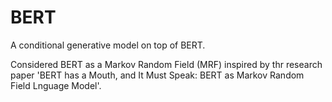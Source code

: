# BERT

A conditional generative model on top of BERT. 

Considered BERT as a Markov Random Field (MRF) inspired by thr research paper 'BERT has a Mouth, and It Must Speak: BERT as Markov Random Field Lnguage Model'.

